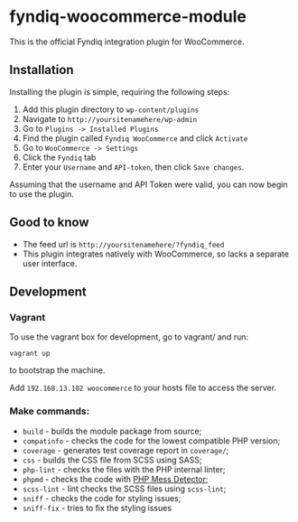 # fyndiq-woocommerce-module
This is the official Fyndiq integration plugin for WooCommerce.

## Installation
Installing the plugin is simple, requiring the following steps:

1. Add this plugin directory to `wp-content/plugins`
1. Navigate to `http://yoursitenamehere/wp-admin`
1. Go to `Plugins -> Installed Plugins`
1. Find the plugin called `Fyndiq WooCommerce` and click `Activate`
1. Go to `WooCommerce -> Settings`
1. Click the `Fyndiq` tab
1. Enter your `Username` and `API-token`, then click `Save changes`.

Assuming that the username and API Token were valid, you can now begin to use the plugin.
## Good to know

* The feed url is `http://yoursitenamehere/?fyndiq_feed`
* This plugin integrates natively with WooCommerce, so lacks a separate user interface.

## Development

### Vagrant
To use the vagrant box for development, go to vagrant/ and run:

`vagrant up`

to bootstrap the machine.

Add `192.168.13.102 woocommerce` to your hosts file to access the server. 

### Make commands:

* `build` - builds the module package from source;
* `compatinfo` - checks the code for the lowest compatible PHP version;
* `coverage` - generates test coverage report in `coverage/`;
* `css` - builds the CSS file from SCSS using SASS;
* `php-lint` - checks the files with the PHP internal linter;
* `phpmd` - checks the code with [PHP Mess Detector](http://phpmd.org/);
* `scss-lint` - lint checks the SCSS files using `scss-lint`;
* `sniff` - checks the code for styling issues;
* `sniff-fix` - tries to fix the styling issues
